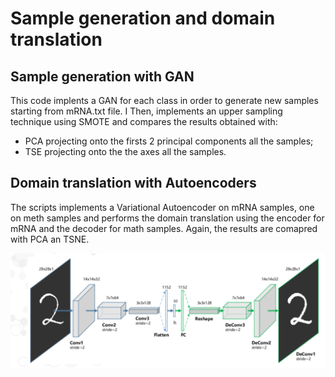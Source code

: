 # Sample generation and domain translation

## Sample generation with GAN

This code implents a GAN for each class in order to generate new samples starting from mRNA.txt file. I
Then, implements an upper sampling technique using SMOTE and compares the results obtained with:
- PCA projecting onto the firsts 2 principal components all the samples;
- TSE projecting onto the the axes all the samples.

## Domain translation with Autoencoders

The scripts implements a Variational Autoencoder on mRNA samples, one on meth samples and performs the domain translation using the encoder for mRNA and the decoder for math samples.
Again, the results are comapred with PCA an TSNE.

<img src="https://github.com/irenebenedetto/bioinformatics-labs/blob/main/imgs/autoencoders.png">


